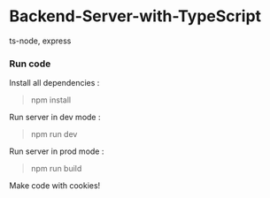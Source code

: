 # Backend-Server-with-TypeScript
ts-node, express

### Run code

Install all dependencies :

> npm install 

Run server in dev mode :

> npm run dev

Run server in prod mode :

> npm run build

Make code with cookies!
